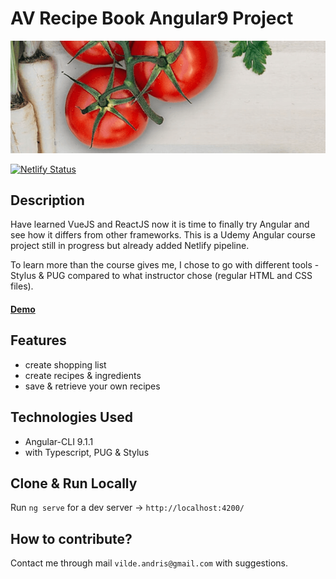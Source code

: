 # AV Recipe Book Angular9 Project

![AV Recipe Book Logo](./src/assets/tomatos.png "AV RecipeBook Cover Cover")

[![Netlify Status](https://api.netlify.com/api/v1/badges/a7da9937-1e45-4a3c-9323-d1d5f07a2ed8/deploy-status)](https://app.netlify.com/sites/av-recipe-book/deploys)

## Description
Have learned VueJS and ReactJS now it is time to finally try Angular and see how it differs from other frameworks. This is a Udemy Angular course project still in progress but already added Netlify pipeline.

To learn more than the course gives me, I chose to go with different tools - Stylus & PUG compared to what instructor chose (regular HTML and CSS files).

#### [Demo](https://av-recipe-book.netlify.app/)

## Features
- create shopping list
- create recipes & ingredients
- save & retrieve your own recipes

## Technologies Used
- Angular-CLI 9.1.1
- with Typescript, PUG & Stylus

## Clone & Run Locally
Run `ng serve` for a dev server -> `http://localhost:4200/`

## How to contribute?
Contact me through mail `vilde.andris@gmail.com` with suggestions.
